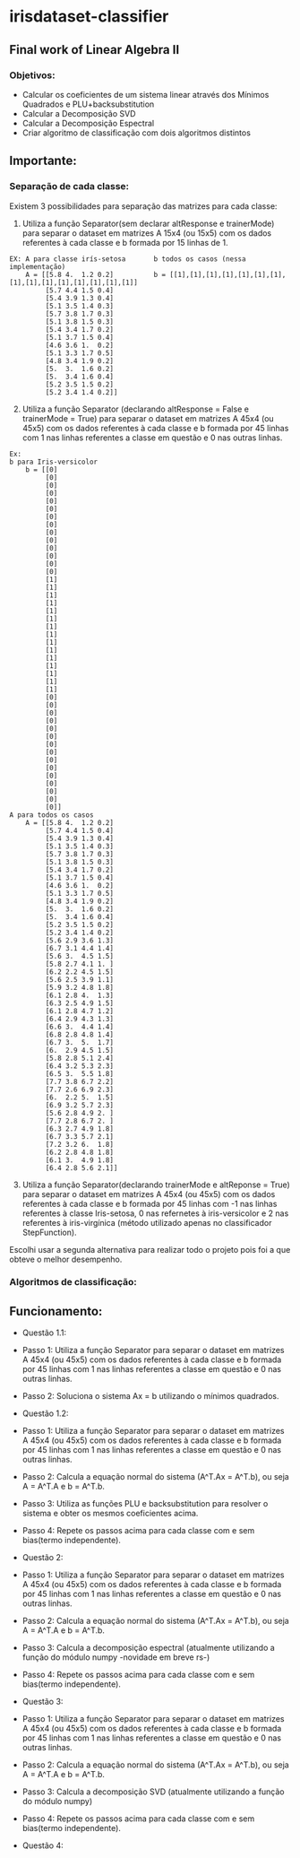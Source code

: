 # irisdataset-classifier

## Final work of Linear Algebra II

### Objetivos:
- Calcular os coeficientes de um sistema linear através dos Mínimos Quadrados e PLU+backsubstitution
- Calcular a Decomposição SVD
- Calcular a Decomposição Espectral
- Criar algoritmo de classificação com dois algoritmos distintos


## Importante:

### Separação de cada classe: 

Existem 3 possibilidades para separação das matrizes para cada classe:

1. Utiliza a função Separator(sem declarar altResponse e trainerMode) para separar o dataset em matrizes A 15x4 (ou 15x5) com os dados referentes à cada classe e b formada por 15 linhas de 1.
```
EX: A para classe irís-setosa       b todos os casos (nessa implementação)
    A = [[5.8 4.  1.2 0.2]          b = [[1],[1],[1],[1],[1],[1],[1],[1],[1],[1],[1],[1],[1],[1],[1]]
         [5.7 4.4 1.5 0.4]
         [5.4 3.9 1.3 0.4]
         [5.1 3.5 1.4 0.3]
         [5.7 3.8 1.7 0.3]
         [5.1 3.8 1.5 0.3]
         [5.4 3.4 1.7 0.2]
         [5.1 3.7 1.5 0.4]
         [4.6 3.6 1.  0.2]
         [5.1 3.3 1.7 0.5]
         [4.8 3.4 1.9 0.2]
         [5.  3.  1.6 0.2]
         [5.  3.4 1.6 0.4]
         [5.2 3.5 1.5 0.2]
         [5.2 3.4 1.4 0.2]] 
```
2. Utiliza a função Separator (declarando altResponse = False e trainerMode = True) para separar o dataset em matrizes A 45x4 (ou 45x5) com os dados referentes à cada classe e b formada por 45 linhas com 1 nas linhas referentes a classe em questão e 0 nas outras linhas. 
``` 
Ex:
b para Iris-versicolor
    b = [[0]
         [0]
         [0]
         [0] 
         [0]
         [0]
         [0]
         [0]
         [0]
         [0]
         [0]
         [0]
         [0]
         [0]
         [1]
         [1]
         [1]
         [1]
         [1]
         [1]
         [1]
         [1]
         [1]
         [1]
         [1]
         [1]
         [1]
         [1]
         [1]
         [0]
         [0]
         [0]
         [0]
         [0]
         [0]
         [0]
         [0]
         [0]
         [0]
         [0]
         [0]
         [0]
         [0]
         [0]]
A para todos os casos
    A = [[5.8 4.  1.2 0.2]  
         [5.7 4.4 1.5 0.4]
         [5.4 3.9 1.3 0.4]
         [5.1 3.5 1.4 0.3]
         [5.7 3.8 1.7 0.3]
         [5.1 3.8 1.5 0.3]
         [5.4 3.4 1.7 0.2]
         [5.1 3.7 1.5 0.4]
         [4.6 3.6 1.  0.2]
         [5.1 3.3 1.7 0.5]
         [4.8 3.4 1.9 0.2]
         [5.  3.  1.6 0.2]
         [5.  3.4 1.6 0.4]
         [5.2 3.5 1.5 0.2]
         [5.2 3.4 1.4 0.2]
         [5.6 2.9 3.6 1.3]
         [6.7 3.1 4.4 1.4]
         [5.6 3.  4.5 1.5]
         [5.8 2.7 4.1 1. ]
         [6.2 2.2 4.5 1.5]
         [5.6 2.5 3.9 1.1]
         [5.9 3.2 4.8 1.8]
         [6.1 2.8 4.  1.3]
         [6.3 2.5 4.9 1.5]
         [6.1 2.8 4.7 1.2]
         [6.4 2.9 4.3 1.3]
         [6.6 3.  4.4 1.4]
         [6.8 2.8 4.8 1.4]
         [6.7 3.  5.  1.7]
         [6.  2.9 4.5 1.5]
         [5.8 2.8 5.1 2.4]
         [6.4 3.2 5.3 2.3]
         [6.5 3.  5.5 1.8]
         [7.7 3.8 6.7 2.2]
         [7.7 2.6 6.9 2.3]
         [6.  2.2 5.  1.5]
         [6.9 3.2 5.7 2.3]
         [5.6 2.8 4.9 2. ]
         [7.7 2.8 6.7 2. ]
         [6.3 2.7 4.9 1.8]
         [6.7 3.3 5.7 2.1]
         [7.2 3.2 6.  1.8]
         [6.2 2.8 4.8 1.8]
         [6.1 3.  4.9 1.8]
         [6.4 2.8 5.6 2.1]]
```
3. Utiliza a função Separator(declarando trainerMode e altReponse = True) para separar o dataset em matrizes A 45x4 (ou 45x5) com os dados referentes à cada classe e b formada por 45 linhas com -1 nas linhas referentes à classe Iris-setosa, 0 nas refernetes à iris-versicolor e 2 nas referentes à iris-virgínica (método utilizado apenas no classificador StepFunction). 

Escolhi usar a segunda alternativa para realizar todo o projeto pois foi a que obteve o melhor desempenho.

### Algoritmos de classificação:



## Funcionamento:

- Questão 1.1:
- Passo 1: Utiliza a função Separator para separar o dataset em matrizes A 45x4 (ou 45x5) com os dados referentes à cada classe e b formada por 45 linhas com 1 nas linhas referentes a classe em questão e 0 nas outras linhas.
- Passo 2: Soluciona o sistema Ax = b utilizando o mínimos quadrados. 

- Questão 1.2:
- Passo 1: Utiliza a função Separator para separar o dataset em matrizes A 45x4 (ou 45x5) com os dados referentes à cada classe e b formada por 45 linhas com 1 nas linhas referentes a classe em questão e 0 nas outras linhas.
- Passo 2: Calcula a equação normal do sistema (A^T.Ax = A^T.b), ou seja A = A^T.A e b = A^T.b.
- Passo 3: Utiliza as funções PLU e backsubstitution para resolver o sistema e obter os mesmos coeficientes acima.
- Passo 4: Repete os passos acima para cada classe com e sem bias(termo independente).

- Questão 2:
- Passo 1: Utiliza a função Separator para separar o dataset em matrizes A 45x4 (ou 45x5) com os dados referentes à cada classe e b formada por 45 linhas com 1 nas linhas referentes a classe em questão e 0 nas outras linhas.
- Passo 2: Calcula a equação normal do sistema (A^T.Ax = A^T.b), ou seja A = A^T.A e b = A^T.b.
- Passo 3: Calcula a decomposição espectral (atualmente utilizando a função do módulo numpy -novidade em breve rs-)
- Passo 4: Repete os passos acima para cada classe com e sem bias(termo independente).

- Questão 3:
- Passo 1: Utiliza a função Separator para separar o dataset em matrizes A 45x4 (ou 45x5) com os dados referentes à cada classe e b formada por 45 linhas com 1 nas linhas referentes a classe em questão e 0 nas outras linhas.
- Passo 2: Calcula a equação normal do sistema (A^T.Ax = A^T.b), ou seja A = A^T.A e b = A^T.b.
- Passo 3: Calcula a decomposição SVD (atualmente utilizando a função do módulo numpy) 
- Passo 4: Repete os passos acima para cada classe com e sem bias(termo independente).

- Questão 4:
